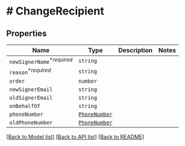 # # ChangeRecipient



## Properties

Name | Type | Description | Notes
------------ | ------------- | ------------- | -------------
| `newSignerName`<sup>*_required_</sup> | ```string``` |   |  |
| `reason`<sup>*_required_</sup> | ```string``` |   |  |
| `order` | ```number``` |   |  |
| `newSignerEmail` | ```string``` |   |  |
| `oldSignerEmail` | ```string``` |   |  |
| `onBehalfOf` | ```string``` |   |  |
| `phoneNumber` | [```PhoneNumber```](PhoneNumber.md) |   |  |
| `oldPhoneNumber` | [```PhoneNumber```](PhoneNumber.md) |   |  |

[[Back to Model list]](../README.md#models) [[Back to API list]](../README.md#api-endpoints) [[Back to README]](../README.md)
